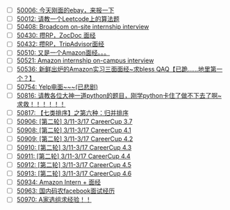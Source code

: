 - [ ] [50006: 今天刚面的ebay，来报一下](http://instant.1point3acres.com/thread/50006)
- [ ] [50012: 请教一个Leetcode上的算法题](http://instant.1point3acres.com/thread/50012)
- [ ] [50408: Broadcom on-site internship interview](http://instant.1point3acres.com/thread/50408)
- [ ] [50430: 攒RP，ZocDoc 面经](http://instant.1point3acres.com/thread/50430)
- [ ] [50432: 攒RP，TripAdvisor面经](http://instant.1point3acres.com/thread/50432)
- [ ] [50510: 又是一个Amazon面经。。。](http://instant.1point3acres.com/thread/50510)
- [ ] [50521: Amazon internship on-campus interview](http://instant.1point3acres.com/thread/50521)
- [ ] [50536: 新鲜出炉的Amazon实习三面面经~求bless QAQ【已跪……地里第一个？】](http://instant.1point3acres.com/thread/50536)
- [ ] [50754: Yelp电面~~~(已悲剧)](http://instant.1point3acres.com/thread/50754)
- [ ] [50816: 请教各位大神一道python的题目，刚学python卡住了做不下去了啊~求救！！！！！！](http://instant.1point3acres.com/thread/50816)
- [ ] [50817: 【七类排序】之第六种：归并排序](http://instant.1point3acres.com/thread/50817)
- [ ] [50906: [第二轮] 3/11-3/17 CareerCup 3.7](http://instant.1point3acres.com/thread/50906)
- [ ] [50908: [第二轮] 3/11-3/17 CareerCup 4.1](http://instant.1point3acres.com/thread/50908)
- [ ] [50909: [第二轮] 3/11-3/17 CareerCup 4.2](http://instant.1point3acres.com/thread/50909)
- [ ] [50910: [第二轮] 3/11-3/17 CareerCup 4.3](http://instant.1point3acres.com/thread/50910)
- [ ] [50911: [第二轮] 3/11-3/17 CareerCup 4.4](http://instant.1point3acres.com/thread/50911)
- [ ] [50912: [第二轮] 3/11-3/17 CareerCup 4.5](http://instant.1point3acres.com/thread/50912)
- [ ] [50913: [第二轮] 3/11-3/17 CareerCup 4.6](http://instant.1point3acres.com/thread/50913)
- [ ] [50934: Amazon Intern + 面经](http://instant.1point3acres.com/thread/50934)
- [ ] [50963: 国内码农facebook面试经历](http://instant.1point3acres.com/thread/50963)
- [ ] [50970: A家选组求经验！！](http://instant.1point3acres.com/thread/50970)
